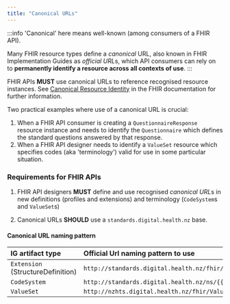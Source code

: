 ```yaml
---
title: "Canonical URLs"
---
```




:::info
'Canonical' here means well-known (among consumers of a FHIR API).

Many FHIR resource types define a *canonical* URL, also known in FHIR Implementation Guides as *official URL*s, which API consumers can rely on to **permanently identify a resource across all contexts of use**.
:::

FHIR APIs **MUST** use canonical URLs to reference recognised resource instances.  See [Canonical Resource Identity](https://hl7.org/fhir/R4B/resource.html#canonical) in the FHIR documentation for further information.

Two practical examples where use of a canonical URL is crucial:

1. When a FHIR API consumer is creating a `QuestionnaireResponse` resource instance and needs to identify the `Questionnaire` which defines the standard questions answered by that response.
1. When a FHIR API designer needs to identify a `ValueSet` resource which specifies codes (aka 'terminology') valid for use in some particular situation.

### Requirements for FHIR APIs

1. FHIR API designers **MUST** define and use recognised *canonical URL*s in new definitions (profiles and extensions) and terminology (`CodeSystem`s and `ValueSet`s)

1. Canonical URLs **SHOULD** use a `standards.digital.health.nz` base.

#### Canonical URL naming pattern

| IG artifact type | Official Url naming pattern to use |  
| :---------------- | :--------------------------------------------------------------------------------------- |  
| `Extension` (StructureDefinition) | `http://standards.digital.health.nz/fhir/StructureDefinition/{{extensionName}}` |
| `CodeSystem` | `http://standards.digital.health.nz/ns/{{CodeSystemName}}` |
| `ValueSet` | `http://nzhts.digital.health.nz/fhir/ValueSet/{{ValueSetName}}` |
